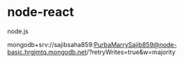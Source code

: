 # node-react

node.js

mongodb+srv://sajibsaha859:PurbaMarrySajib859@node-basic.hrgjmtq.mongodb.net/?retryWrites=true&w=majority
